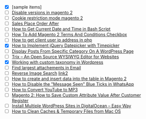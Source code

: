 - [x] [sample items]
- [ ] [Disable versions in magento 2](https://magento.stackexchange.com/questions/167278/where-do-i-point-my-secure-base-url-for-static-view-files-for-cdn-in-magento-2)
- [ ] [Cookie restriction mode magento 2](https://docs.magento.com/user-guide/stores/compliance-cookie-restriction-mode.html)
- [ ] [Sales Place Order After](https://www.fmeextensions.com/blog/sales_order_place_after_event_in_magento_2/)
- [ ] [How to Get Current Date and Time in Bash Script](https://tecadmin.net/get-current-date-and-time-in-bash/)
- [ ] [How To Add Magento 2 Terms And Conditions Checkbox](https://meetanshi.com/blog/add-magento-2-terms-and-conditions-checkbox/)
- [ ] [How to get client user ip address in php](https://phppot.com/php/how-to-get-the-client-user-ip-address-in-php/)
- [x] [How to Implement jQuery Datepicker with Timepicker](https://artisansweb.net/how-to-implement-jquery-datepicker-with-timepicker/)
- [ ] [Display Posts From Specific Category On A WordPress Page](https://artisansweb.net/display-posts-specific-category-wordpress-page/)
- [ ] [Trix – An Open Source WYSIWYG Editor for Websites](https://artisansweb.net/trix-an-open-source-wysiwyg-editor-for-websites/)
- [x] [Working with custom taxonomy in Wordpress](https://developer.wordpress.org/plugins/taxonomies/working-with-custom-taxonomies/)
- [ ] [Find largest attachements in Email](https://www.labnol.org/internet/gmail-size-search/26669/)
- [ ] [Reverse Image Search](https://www.labnol.org/reverse/) [link2](https://me.pcmag.com/smartphones/3755/now-you-can-do-a-google-reverse-image-search-from-your-phone)
- [ ] [How to create and insert data into the table in Magento 2](https://bsscommerce.com/confluence/how-to-create-insert-data-into-the-table-in-magento-2/)
- [ ] [How to Disable the "Message Seen" Blue Ticks in WhatsApp](https://www.wikihow.com/Disable-the-%22Message-Seen%22-Blue-Ticks-in-WhatsApp)
- [ ] [How to Convert YouTube to MP3](https://www.wikihow.com/Convert-YouTube-to-MP3)
- [ ] [Magento 2: How to Save Custom Attribute Value After Customer Register](https://magecomp.com/blog/magento-2-save-custom-attribute-value-customer-register/)
- [ ] [Install Multiple WordPress Sites in DigitalOcean – Easy Way](https://wpspeedmatters.com/install-multiple-wordpress-in-digitalocean-easy-guide/)
- [ ] [How to Clean Caches & Temporary Files from Mac OS](https://osxdaily.com/2017/04/18/clean-caches-temporary-files-mac/)
